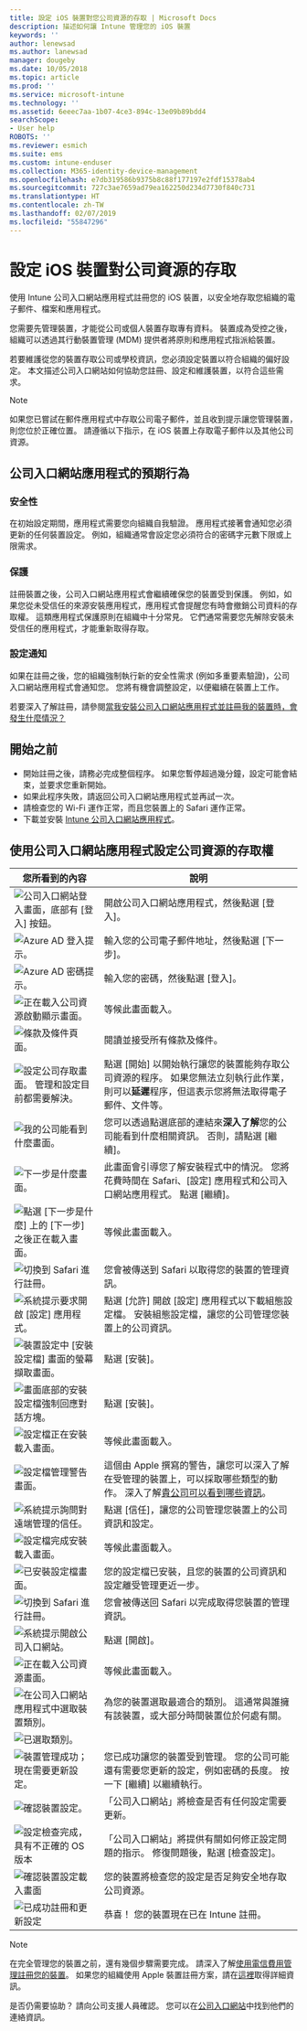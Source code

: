 ```yaml
---
title: 設定 iOS 裝置對您公司資源的存取 | Microsoft Docs
description: 描述如何讓 Intune 管理您的 iOS 裝置
keywords: ''
author: lenewsad
ms.author: lanewsad
manager: dougeby
ms.date: 10/05/2018
ms.topic: article
ms.prod: ''
ms.service: microsoft-intune
ms.technology: ''
ms.assetid: 6eeec7aa-1b07-4ce3-894c-13e09b89bdd4
searchScope:
- User help
ROBOTS: ''
ms.reviewer: esmich
ms.suite: ems
ms.custom: intune-enduser
ms.collection: M365-identity-device-management
ms.openlocfilehash: e7db319586b9375b8c88f177197e2fdf15378ab4
ms.sourcegitcommit: 727c3ae7659ad79ea162250d234d7730f840c731
ms.translationtype: HT
ms.contentlocale: zh-TW
ms.lasthandoff: 02/07/2019
ms.locfileid: "55847296"
---
```

# <a name="set-up-ios-device-access-to-your-company-resources"></a>設定 iOS 裝置對公司資源的存取

使用 Intune 公司入口網站應用程式註冊您的 iOS 裝置，以安全地存取您組織的電子郵件、檔案和應用程式。

您需要先管理裝置，才能從公司或個人裝置存取專有資料。 裝置成為受控之後，組織可以透過其行動裝置管理 (MDM) 提供者將原則和應用程式指派給裝置。 

若要維護從您的裝置存取公司或學校資訊，您必須設定裝置以符合組織的偏好設定。 本文描述公司入口網站如何協助您註冊、設定和維護裝置，以符合這些需求。

> [!NOTE]
> 如果您已嘗試在郵件應用程式中存取公司電子郵件，並且收到提示讓您管理裝置，則您位於正確位置。 請遵循以下指示，在 iOS 裝置上存取電子郵件以及其他公司資源。

## <a name="what-to-expect-from-the-company-portal-app"></a>公司入口網站應用程式的預期行為

### <a name="security"></a>安全性
在初始設定期間，應用程式需要您向組織自我驗證。 應用程式接著會通知您必須更新的任何裝置設定。 例如，組織通常會設定您必須符合的密碼字元數下限或上限需求。    

### <a name="protection"></a>保護
註冊裝置之後，公司入口網站應用程式會繼續確保您的裝置受到保護。 例如，如果您從未受信任的來源安裝應用程式，應用程式會提醒您有時會撤銷公司資料的存取權。 這類應用程式保護原則在組織中十分常見。 它們通常需要您先解除安裝未受信任的應用程式，才能重新取得存取。

### <a name="setting-notifications"></a>設定通知
如果在註冊之後，您的組織強制執行新的安全性需求 (例如多重要素驗證)，公司入口網站應用程式會通知您。 您將有機會調整設定，以便繼續在裝置上工作。  

若要深入了解註冊，請參閱[當我安裝公司入口網站應用程式並註冊我的裝置時，會發生什麼情況？](https://docs.microsoft.com//intune-user-help/what-happens-if-you-install-the-company-portal-app-and-enroll-your-device-in-intune-ios) 

## <a name="before-you-start"></a>開始之前

- 開始註冊之後，請務必完成整個程序。 如果您暫停超過幾分鐘，設定可能會結束，並要求您重新開始。  
- 如果此程序失敗，請返回公司入口網站應用程式並再試一次。  
- 請檢查您的 Wi-Fi 運作正常，而且您裝置上的 Safari 運作正常。
- 下載並安裝 [Intune 公司入口網站應用程式](install-and-sign-in-to-the-intune-company-portal-app-ios.md)。  


## <a name="using-the-company-portal-app-to-set-up-access-to-company-resources"></a>使用公司入口網站應用程式設定公司資源的存取權

|您所看到的內容|說明|
|---|---|
|![公司入口網站登入畫面，底部有 [登入] 按鈕。](./media/ios-01-cp-enroll-1802.PNG)|開啟公司入口網站應用程式，然後點選 [登入]。|
|![Azure AD 登入提示。](./media/ios-02-cp-enroll-1802.PNG)|輸入您的公司電子郵件地址，然後點選 [下一步]。|
|![Azure AD 密碼提示。](./media/ios-03-cp-enroll-1802.PNG)|輸入您的密碼，然後點選 [登入]。|
|![正在載入公司資源啟動顯示畫面。](./media/ios-04-cp-enroll-1802.PNG)|等候此畫面載入。|
|![條款及條件頁面。](./media/ios-05-cp-enroll-1802.PNG)|閱讀並接受所有條款及條件。|
|![設定公司存取畫面。 管理和設定目前都需要解決。](./media/ios-06-cp-enroll-1802.PNG)|點選 [開始] 以開始執行讓您的裝置能夠存取公司資源的程序。 如果您無法立刻執行此作業，則可以**延遲**程序，但這表示您將無法取得電子郵件、文件等。|
|![我的公司能看到什麼畫面。](./media/ios-07-cp-enroll-1802.PNG)|您可以透過點選底部的連結來**深入了解**您的公司能看到什麼相關資訊。 否則，請點選 [繼續]。|
|![下一步是什麼畫面。](./media/ios-08-cp-enroll-1802.PNG)|此畫面會引導您了解安裝程式中的情況。 您將花費時間在 Safari、[設定] 應用程式和公司入口網站應用程式。 點選 [繼續]。|
|![點選 [下一步是什麼] 上的 [下一步] 之後正在載入畫面。](./media/ios-09-cp-enroll-1802.PNG)|等候此畫面載入。|
|![切換到 Safari 進行註冊。](./media/ios-cp-sent-to-safari-1808.png)|您會被傳送到 Safari 以取得您的裝置的管理資訊。|
|![系統提示要求開啟 [設定] 應用程式。](./media/ios-8-cp-enroll-1711.PNG)|點選 [允許] 開啟 [設定] 應用程式以下載組態設定檔。 安裝組態設定檔，讓您的公司管理您裝置上的公司資訊。|
|![裝置設定中 [安裝設定檔] 畫面的螢幕擷取畫面。](./media/ios-9-cp-enroll-1711.PNG)|點選 [安裝]。|
|![畫面底部的安裝設定檔強制回應對話方塊。](./media/ios-10-cp-enroll-1711.PNG)|點選 [安裝]。|
|![設定檔正在安裝載入畫面。](./media/ios-11-cp-enroll-1711.PNG)|等候此畫面載入。|
|![設定檔管理警告畫面。](./media/ios-12-cp-enroll-1711.PNG)|這個由 Apple 撰寫的警告，讓您可以深入了解在受管理的裝置上，可以採取哪些類型的動作。 深入了解[貴公司可以看到哪些資訊](what-info-can-your-company-see-when-you-enroll-your-device-in-intune.md)。|
|![系統提示詢問對遠端管理的信任。](./media/ios-13-cp-enroll-1711.PNG)|點選 [信任]，讓您的公司管理您裝置上的公司資訊和設定。|
|![設定檔完成安裝載入畫面。](./media/ios-14-cp-enroll-1711.PNG)|等候此畫面載入。|
|![已安裝設定檔畫面。](./media/ios-15-cp-enroll-1711.PNG)|您的設定檔已安裝，且您的裝置的公司資訊和設定離受管理更近一步。|
|![切換到 Safari 進行註冊。](./media/ios-16-cp-enroll-1711.PNG)|您會被傳送回 Safari 以完成取得您裝置的管理資訊。 |
|![系統提示開啟公司入口網站。](./media/ios-17-cp-enroll-1711.PNG)|點選 [開啟]。|
|![正在載入公司資源畫面。](./media/ios-21-cp-enroll-1802.PNG)|等候此畫面載入。|
|![在公司入口網站應用程式中選取裝置類別。](./media/ios-22-cp-enroll-1802.PNG)|為您的裝置選取最適合的類別。 這通常與誰擁有該裝置，或大部分時間裝置位於何處有關。|
|![已選取類別。](./media/ios-23-cp-enroll-1802.PNG)||
|![裝置管理成功；現在需要更新設定。](./media/ios-24-cp-enroll-1802.PNG)|您已成功讓您的裝置受到管理。 您的公司可能還有需要您更新的設定，例如密碼的長度。 按一下 [繼續] 以繼續執行。|
|![確認裝置設定。](./media/ios-25-cp-enroll-1802.PNG)|「公司入口網站」將檢查是否有任何設定需要更新。|
|![設定檢查完成，具有不正確的 OS 版本](./media/ios-26-cp-enroll-1802.PNG)|「公司入口網站」將提供有關如何修正設定問題的指示。 修復問題後，點選 [檢查設定]。|
|![確認裝置設定載入畫面](./media/ios-27-cp-enroll-1802.PNG)|您的裝置將檢查您的設定是否足夠安全地存取公司資源。|
|![已成功註冊和更新設定](./media/ios-28-cp-enroll-1802.PNG)|恭喜！ 您的裝置現在已在 Intune 註冊。|

> [!Note]
> 在完全管理您的裝置之前，還有幾個步驟需要完成。 請深入了解[使用電信費用管理註冊您的裝置](enroll-your-device-with-telecom-expense-management-ios.md)。 如果您的組織使用 Apple 裝置註冊方案，請在[這裡](enroll-your-device-dep-ios.md)取得詳細資訊。

是否仍需要協助？ 請向公司支援人員確認。 您可以在[公司入口網站](https://go.microsoft.com/fwlink/?linkid=2010980)中找到他們的連絡資訊。  
